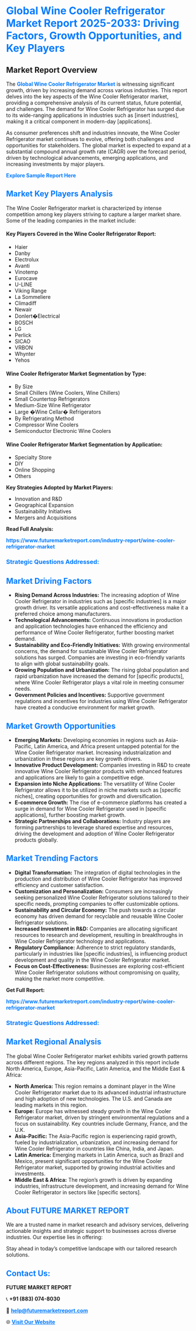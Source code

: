<h1 style="color: #007BFF;">Global Wine Cooler Refrigerator Market Report 2025-2033: Driving Factors, Growth Opportunities, and Key Players</h1>

<section id="overview">
<h2>Market Report Overview</h2>
<p>The <a href="https://www.futuremarketreport.com/industry-report/wine-cooler-refrigerator-market" style="color: #007BFF; text-decoration: none;"><strong>Global Wine Cooler Refrigerator Market</strong></a> is witnessing significant growth, driven by increasing demand across various industries. This report delves into the key aspects of the Wine Cooler Refrigerator market, providing a comprehensive analysis of its current status, future potential, and challenges. The demand for Wine Cooler Refrigerator has surged due to its wide-ranging applications in industries such as [insert industries], making it a critical component in modern-day [applications].</p>
<p>As consumer preferences shift and industries innovate, the Wine Cooler Refrigerator market continues to evolve, offering both challenges and opportunities for stakeholders. The global market is expected to expand at a substantial compound annual growth rate (CAGR) over the forecast period, driven by technological advancements, emerging applications, and increasing investments by major players.</p>
</section>

<section id="overview">
<p><a href="https://www.futuremarketreport.com/request-sample/reportId=105587" style="color: #007BFF; text-decoration: none;"><strong>Explore Sample Report Here</strong></a></p>
</section>

<section id="key-players">
<h2 style="color: #007BFF;">Market Key Players Analysis</h2>
<p>The Wine Cooler Refrigerator market is characterized by intense competition among key players striving to capture a larger market share. Some of the leading companies in the market include:</p>
<h4>Key Players Covered in the Wine Cooler Refrigerator Report:</h4>
<ul><li>Haier</li><li>Danby</li><li>Electrolux</li><li>Avanti</li><li>Vinotemp</li><li>Eurocave</li><li>U-LINE</li><li>Viking Range</li><li>La Sommeliere</li><li>Climadiff</li><li>Newair</li><li>Donlert�Electrical</li><li>BOSCH</li><li>LG</li><li>Perlick</li><li>SICAO</li><li>VRBON</li><li>Whynter</li><li>Yehos</li></ul>
<h4>Wine Cooler Refrigerator Market Segmentation by Type:</h4>
<ul><li>By Size</li><li>Small Chillers (Wine Coolers, Wine Chillers)</li><li>Small Countertop Refrigerators</li><li>Medium-Size Wine Refrigerator</li><li>Large �Wine Cellar� Refrigerators</li><li>By Refrigerating Method</li><li>Compressor Wine Coolers</li><li>Semiconductor Electronic Wine Coolers</li></ul>

<h4>Wine Cooler Refrigerator Market Segmentation by Application:</h4>
<ul><li>Specialty Store</li><li>DIY</li><li>Online Shopping</li><li>Others</li></ul>
<p><strong>Key Strategies Adopted by Market Players:</strong></p>
<ul>
<li>Innovation and R&D</li>
<li>Geographical Expansion</li>
<li>Sustainability Initiatives</li>
<li>Mergers and Acquisitions</li>
</ul>
</section>

<section>
<p><strong>Read Full Analysis: </strong></p><a href="https://www.futuremarketreport.com/industry-report/wine-cooler-refrigerator-market" style="color: #007BFF; text-decoration: none;"><strong>https://www.futuremarketreport.com/industry-report/wine-cooler-refrigerator-market</strong></a>
<h3 style="color: #007BFF;">Strategic Questions Addressed:</h3>
</section>

<section id="driving-factors">
<h2 style="color: #007BFF;">Market Driving Factors</h2>
<ul>
<li><strong>Rising Demand Across Industries:</strong> The increasing adoption of Wine Cooler Refrigerator in industries such as [specific industries] is a major growth driver. Its versatile applications and cost-effectiveness make it a preferred choice among manufacturers.</li>
<li><strong>Technological Advancements:</strong> Continuous innovations in production and application technologies have enhanced the efficiency and performance of Wine Cooler Refrigerator, further boosting market demand.</li>
<li><strong>Sustainability and Eco-Friendly Initiatives:</strong> With growing environmental concerns, the demand for sustainable Wine Cooler Refrigerator solutions has surged. Companies are investing in eco-friendly variants to align with global sustainability goals.</li>
<li><strong>Growing Population and Urbanization:</strong> The rising global population and rapid urbanization have increased the demand for [specific products], where Wine Cooler Refrigerator plays a vital role in meeting consumer needs.</li>
<li><strong>Government Policies and Incentives:</strong> Supportive government regulations and incentives for industries using Wine Cooler Refrigerator have created a conducive environment for market growth.</li>
</ul>
</section>

<section id="growth-opportunities">
<h2 style="color: #007BFF;">Market Growth Opportunities</h2>
<ul>
<li><strong>Emerging Markets:</strong> Developing economies in regions such as Asia-Pacific, Latin America, and Africa present untapped potential for the Wine Cooler Refrigerator market. Increasing industrialization and urbanization in these regions are key growth drivers.</li>
<li><strong>Innovative Product Development:</strong> Companies investing in R&D to create innovative Wine Cooler Refrigerator products with enhanced features and applications are likely to gain a competitive edge.</li>
<li><strong>Expansion into Niche Applications:</strong> The versatility of Wine Cooler Refrigerator allows it to be utilized in niche markets such as [specific niches], creating opportunities for growth and diversification.</li>
<li><strong>E-commerce Growth:</strong> The rise of e-commerce platforms has created a surge in demand for Wine Cooler Refrigerator used in [specific applications], further boosting market growth.</li>
<li><strong>Strategic Partnerships and Collaborations:</strong> Industry players are forming partnerships to leverage shared expertise and resources, driving the development and adoption of Wine Cooler Refrigerator products globally.</li>
</ul>
</section>

<section id="trending-factors">
<h2 style="color: #007BFF;">Market Trending Factors</h2>
<ul>
<li><strong>Digital Transformation:</strong> The integration of digital technologies in the production and distribution of Wine Cooler Refrigerator has improved efficiency and customer satisfaction.</li>
<li><strong>Customization and Personalization:</strong> Consumers are increasingly seeking personalized Wine Cooler Refrigerator solutions tailored to their specific needs, prompting companies to offer customizable options.</li>
<li><strong>Sustainability and Circular Economy:</strong> The push towards a circular economy has driven demand for recyclable and reusable Wine Cooler Refrigerator solutions.</li>
<li><strong>Increased Investment in R&D:</strong> Companies are allocating significant resources to research and development, resulting in breakthroughs in Wine Cooler Refrigerator technology and applications.</li>
<li><strong>Regulatory Compliance:</strong> Adherence to strict regulatory standards, particularly in industries like [specific industries], is influencing product development and quality in the Wine Cooler Refrigerator market.</li>
<li><strong>Focus on Cost-Effectiveness:</strong> Businesses are exploring cost-efficient Wine Cooler Refrigerator solutions without compromising on quality, making the market more competitive.</li>
</ul>
</section>

<section>
<p><strong>Get Full Report: </strong></p><a href="https://www.futuremarketreport.com/industry-report/wine-cooler-refrigerator-market" style="color: #007BFF; text-decoration: none;"><strong>https://www.futuremarketreport.com/industry-report/wine-cooler-refrigerator-market</strong></a>
<h3 style="color: #007BFF;">Strategic Questions Addressed:</h3>
</section>


<section id="regional-analysis">
<h2 style="color: #007BFF;">Market Regional Analysis</h2>
<p>The global Wine Cooler Refrigerator market exhibits varied growth patterns across different regions. The key regions analyzed in this report include North America, Europe, Asia-Pacific, Latin America, and the Middle East & Africa:</p>
<ul>
<li><strong>North America:</strong> This region remains a dominant player in the Wine Cooler Refrigerator market due to its advanced industrial infrastructure and high adoption of new technologies. The U.S. and Canada are leading markets in this region.</li>
<li><strong>Europe:</strong> Europe has witnessed steady growth in the Wine Cooler Refrigerator market, driven by stringent environmental regulations and a focus on sustainability. Key countries include Germany, France, and the U.K.</li>
<li><strong>Asia-Pacific:</strong> The Asia-Pacific region is experiencing rapid growth, fueled by industrialization, urbanization, and increasing demand for Wine Cooler Refrigerator in countries like China, India, and Japan.</li>
<li><strong>Latin America:</strong> Emerging markets in Latin America, such as Brazil and Mexico, present significant opportunities for the Wine Cooler Refrigerator market, supported by growing industrial activities and investments.</li>
<li><strong>Middle East & Africa:</strong> The region’s growth is driven by expanding industries, infrastructure development, and increasing demand for Wine Cooler Refrigerator in sectors like [specific sectors].</li>
</ul>
</section>

<footer>
<h2 style="color: #007BFF;">About FUTURE MARKET REPORT</h2>
<p>We are a trusted name in market research and advisory services, delivering actionable insights and strategic support to businesses across diverse industries. Our expertise lies in offering:</p>

<p>Stay ahead in today’s competitive landscape with our tailored research solutions.</p>

<h2 style="color: #007BFF;">Contact Us:</h2>
<p><strong>FUTURE MARKET REPORT</strong></p>
<p>📞 <strong>+91 (883) 074-8030</strong></p>
<p>📧 <strong><a href="mailto:help@futuremarketreport.com" style="color: #007BFF;">help@futuremarketreport.com</a></strong></p>
<p>🌐 <strong><a href="https://www.futuremarketreport.com/" style="color: #007BFF;">Visit Our Website</a></strong></p>
</footer>